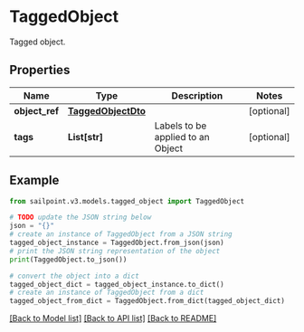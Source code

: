 # TaggedObject

Tagged object.

## Properties

Name | Type | Description | Notes
------------ | ------------- | ------------- | -------------
**object_ref** | [**TaggedObjectDto**](TaggedObjectDto.md) |  | [optional] 
**tags** | **List[str]** | Labels to be applied to an Object | [optional] 

## Example

```python
from sailpoint.v3.models.tagged_object import TaggedObject

# TODO update the JSON string below
json = "{}"
# create an instance of TaggedObject from a JSON string
tagged_object_instance = TaggedObject.from_json(json)
# print the JSON string representation of the object
print(TaggedObject.to_json())

# convert the object into a dict
tagged_object_dict = tagged_object_instance.to_dict()
# create an instance of TaggedObject from a dict
tagged_object_from_dict = TaggedObject.from_dict(tagged_object_dict)
```
[[Back to Model list]](../README.md#documentation-for-models) [[Back to API list]](../README.md#documentation-for-api-endpoints) [[Back to README]](../README.md)


